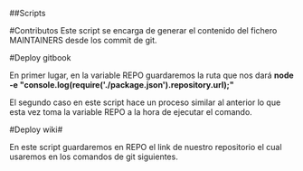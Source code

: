 ##Scripts

#Contributos
Este script se encarga de generar el contenido del fichero MAINTAINERS desde los commit de git.

#Deploy gitbook

En primer lugar, en la variable REPO guardaremos la ruta que nos dará **node -e "console.log(require('./package.json').repository.url);"**

El segundo caso en este script hace un proceso similar al anterior lo que esta vez toma la variable REPO a la hora de ejecutar el comando.

#Deploy wiki#

En este script guardaremos en REPO el link de nuestro repositorio el cual usaremos en los comandos de git siguientes.

